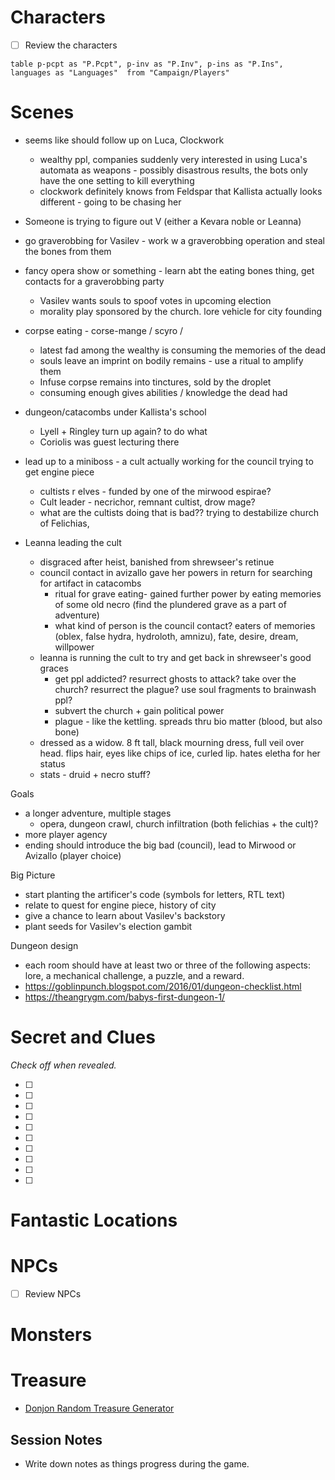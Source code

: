 # Characters

- [ ] Review the characters

```dataview
table p-pcpt as "P.Pcpt", p-inv as "P.Inv", p-ins as "P.Ins", languages as "Languages"  from "Campaign/Players"
```


# Scenes

- seems like should follow up on Luca, Clockwork
	- wealthy ppl, companies suddenly very interested in using Luca's automata as weapons - possibly disastrous results, the bots only have the one setting to kill everything
	- clockwork definitely knows from Feldspar that Kallista actually looks different - going to be chasing her

- Someone is trying to figure out V (either a Kevara noble or Leanna)
- go graverobbing for Vasilev - work w a graverobbing operation and steal the bones from them
- fancy opera show or something - learn abt the eating bones thing, get contacts for a graverobbing party
	- Vasilev wants souls to spoof votes in upcoming election
	- morality play sponsored by the church. lore vehicle for city founding
- corpse eating - corse-mange / scyro / 
	- latest fad among the wealthy is consuming the memories of the dead
	- souls leave an imprint on bodily remains - use a ritual to amplify them
	- Infuse corpse remains into tinctures, sold by the droplet
	- consuming enough gives abilities / knowledge the dead had
- dungeon/catacombs under Kallista's school
	- Lyell + Ringley turn up again? to do what 
	- Coriolis was guest lecturing there
- lead up to a miniboss - a cult actually working for the council trying to get engine piece
	- cultists r elves - funded by one of the mirwood espirae?
	- Cult leader - necrichor, remnant cultist, drow mage?
	- what are the cultists doing that is bad?? trying to destabilize church of Felichias, 
- Leanna leading the cult
	- disgraced after heist, banished from shrewseer's retinue
	- council contact in avizallo gave her powers in return for searching for artifact in catacombs
		- ritual for grave eating- gained further power by eating memories of some old necro (find the plundered grave as a part of adventure)
		- what kind of person is the council contact? eaters of memories (oblex, false hydra, hydroloth, amnizu), fate, desire, dream, willpower
	- leanna is running the cult to try and get back in shrewseer's good graces
		- get ppl addicted? resurrect ghosts to attack? take over the church? resurrect the plague? use soul fragments to brainwash ppl?
		- subvert the church + gain political power
		- plague - like the kettling. spreads thru bio matter (blood, but also bone)
	- dressed as a widow. 8 ft tall, black mourning dress, full veil over head. flips hair, eyes like chips of ice, curled lip. hates eletha for her status
	- stats - druid + necro stuff?

Goals
- a longer adventure, multiple stages
	- opera, dungeon crawl, church infiltration (both felichias + the cult)?
- more player agency
- ending should introduce the big bad (council), lead to Mirwood or Avizallo (player choice)

Big Picture
- start planting the artificer's code (symbols for letters, RTL text)
- relate to quest for engine piece, history of city
- give a chance to learn about Vasilev's backstory
- plant seeds for Vasilev's election gambit

Dungeon design
- each room should have at least two or three of the following aspects: lore, a mechanical challenge, a puzzle, and a reward.
- https://goblinpunch.blogspot.com/2016/01/dungeon-checklist.html
- https://theangrygm.com/babys-first-dungeon-1/

# Secret and Clues

_Check off when revealed._

- [ ]
- [ ]
- [ ]
- [ ]
- [ ]
- [ ]
- [ ]
- [ ]
- [ ]
- [ ]

# Fantastic Locations


# NPCs

- [ ] Review NPCs


# Monsters


# Treasure

- [Donjon Random Treasure Generator](https://donjon.bin.sh/5e/random/#type=treasure;treasure-cr=4;treasure-loot_type=treasure_hoard)

## Session Notes

- Write down notes as things progress during the game.